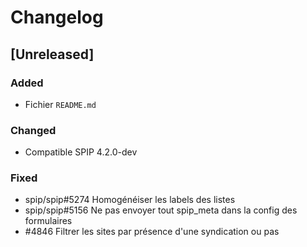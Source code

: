 # Changelog

## [Unreleased]

### Added

- Fichier `README.md`

### Changed

- Compatible SPIP 4.2.0-dev

### Fixed

- spip/spip#5274 Homogénéiser les labels des listes
- spip/spip#5156 Ne pas envoyer tout spip_meta dans la config des formulaires
- #4846 Filtrer les sites par présence d'une syndication ou pas
